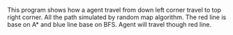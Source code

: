 This program shows how a agent travel from down left corner travel to top right corner.
All the path simulated by random map algorithm.
The red line is base on A* and blue line base on BFS.
Agent will travel though red line.
